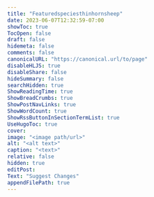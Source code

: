 ```yaml
---
title: "Featuredspeciesthinhornsheep"
date: 2023-06-07T12:32:59-07:00
showToc: true
TocOpen: false
draft: false
hidemeta: false
comments: false
canonicalURL: "https://canonical.url/to/page"
disableHLJS: true 
disableShare: false
hideSummary: false
searchHidden: true
ShowReadingTime: true
ShowBreadCrumbs: true
ShowPostNavLinks: true
ShowWordCount: true
ShowRssButtonInSectionTermList: true
UseHugoToc: true
cover:
image: "<image path/url>" 
alt: "<alt text>" 
caption: "<text>" 
relative: false
hidden: true
editPost:
Text: "Suggest Changes" 
appendFilePath: true 
---
```




